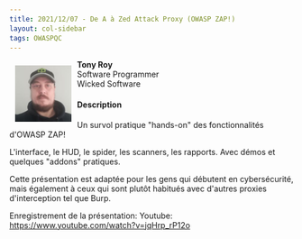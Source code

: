 ```yaml
---
title: 2021/12/07 - De A à Zed Attack Proxy (OWASP ZAP!)
layout: col-sidebar
tags: OWASPQC
---
```


<img align="left" style="padding: 10px;" width="100px" src="../../assets/images/200px-TonyRoy.jpg" />

**Tony Roy**
<br>Software Programmer
<br>Wicked Software

#### Description

Un survol pratique "hands-on" des fonctionnalités d'OWASP ZAP!

L'interface, le HUD, le spider, les scanners, les rapports. Avec démos et quelques "addons" pratiques.

Cette présentation est adaptée pour les gens qui débutent en cybersécurité, mais également à ceux qui sont plutôt habitués avec d'autres proxies d'interception tel que Burp.

Enregistrement de la présentation: Youtube: https://www.youtube.com/watch?v=jqHrp_rP12o

<br>